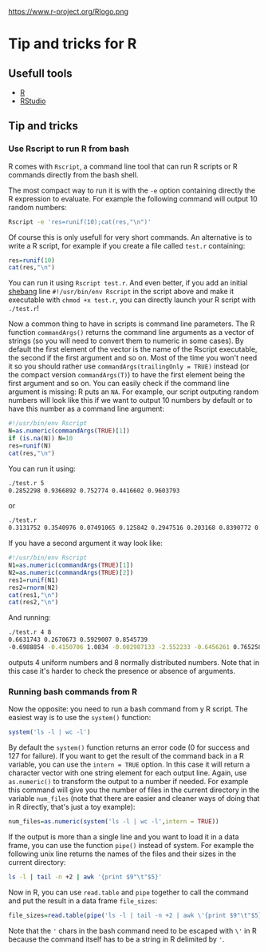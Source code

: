 https://www.r-project.org/Rlogo.png

# Tip and tricks for R

## Usefull tools
- [R](https://www.r-project.org)
- [RStudio](https://www.rstudio.com) 

## Tip and tricks

### Use Rscript to run R from bash
R comes with `Rscript`, a command line tool that can run R scripts or R commands directly from the bash shell.

The most compact way to run it is with the `-e` option containing directly the R expression to evaluate. For example the following command will output 10 random numbers:
```bash
Rscript -e 'res=runif(10);cat(res,"\n")'
```

Of course this is only usefull for very short commands. An alternative is to write a R script, for example if you create a file called `test.r` containing:
```R
res=runif(10)
cat(res,"\n")
```
You can run it using `Rscript test.r`. And even better, if you add an initial [shebang](https://en.wikipedia.org/wiki/Shebang_(Unix)) line `#!/usr/bin/env Rscript` in the script above and make it executable with `chmod +x test.r`, you can directly launch your R script with `./test.r`!

Now a common thing to have in scripts is command line parameters. The R function `commandArgs()` returns the command line arguments as a vector of strings (so you will need to convert them to numeric in some cases). By default the first element of the vector is the name of the Rscript executable, the second if the first argument and so on. Most of the time you won't need it so you should rather use `commandArgs(trailingOnly = TRUE)` instead (or the compact version `commandArgs(T)`) to have the first element being the first argument and so on. You can easily check if the command line argument is missing: R puts an `NA`. For example, our script outputing random numbers will look like this if we want to output 10 numbers by default or to have this number as a command line argument:
```R
#!/usr/bin/env Rscript
N=as.numeric(commandArgs(TRUE)[1])
if (is.na(N)) N=10
res=runif(N)
cat(res,"\n")
```
You can run it using:
```bash
./test.r 5
0.2852298 0.9366892 0.752774 0.4416602 0.9603793 
```
or
```bash
./test.r 
0.3131752 0.3540976 0.07491065 0.125842 0.2947516 0.203168 0.8390772 0.6115891 0.323192 0.783478 
```
If you have a second argument it way look like:
```R
#!/usr/bin/env Rscript
N1=as.numeric(commandArgs(TRUE)[1])
N2=as.numeric(commandArgs(TRUE)[2])
res1=runif(N1)
res2=rnorm(N2)
cat(res1,"\n")
cat(res2,"\n")
```
And running:
```bash
./test.r 4 8
0.6631743 0.2670673 0.5929007 0.8545739 
-0.6988854 -0.4150706 1.0834 -0.002987133 -2.552233 -0.6456261 0.7652581 0.7687048 
```
outputs 4 uniform numbers and 8 normally distributed numbers. Note that in this case it's harder to check the presence or absence of arguments.

### Running bash commands from R
Now the opposite: you need to run a bash command from y R script. The easiest way is to use the `system()` function:
```R
system('ls -l | wc -l')
```
By default the `system()` function returns an error code (0 for success and 127 for failure). If you want to get the result of the command back in a R variable, you can use the `intern = TRUE` option. In this case it will return a character vector with one string element for each output line. Again, use `as.numeric()` to transform the output to a number if needed. For example this command will give you the number of files in the current directory in the variable `num_files` (note that there are easier and cleaner ways of doing that in R directly, that's just a toy example):
```R
num_files=as.numeric(system('ls -l | wc -l',intern = TRUE))
```

If the output is more than a single line and you want to load it in a data frame, you can use the function `pipe()` instead of system. For example the following unix line returns the names of the files and their sizes in the current directory:
```bash
ls -l | tail -n +2 | awk '{print $9"\t"$5}'
```
Now in R, you can use `read.table` and `pipe` together to call the command and put the result in a data frame `file_sizes`:
```R
file_sizes=read.table(pipe('ls -l | tail -n +2 | awk \'{print $9"\t"$5}\''))
```
Note that the `'` chars in the bash command need to be escaped with `\'` in R because the command itself has to be a string in R delimited by `'`.
